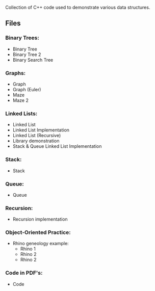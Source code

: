 Collection of C++ code used to demonstrate various data structures. 


## Files

### Binary Trees:

 - Binary Tree
 - Binary Tree 2
 - Binary Search Tree


### Graphs:

 - Graph
 - Graph (Euler)
 - Maze
 - Maze 2

### Linked Lists:

 - Linked List
 - Linked List Implementation
 - Linked List (Recursive)
 - Library demonstration
 - Stack & Queue Linked List Implementation

### Stack:
 
 - Stack

### Queue:

 - Queue

### Recursion:

 - Recursion implementation

### Object-Oriented Practice:

 - Rhino geneology example:
	 - Rhino 1
	 - Rhino 2
	 - Rhino 2

### Code in PDF's:

 - Code


